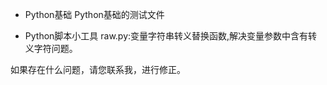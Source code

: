 - Python基础
Python基础的测试文件

- Python脚本小工具
raw.py:变量字符串转义替换函数,解决变量参数中含有转义字符问题。








如果存在什么问题，请您联系我，进行修正。
